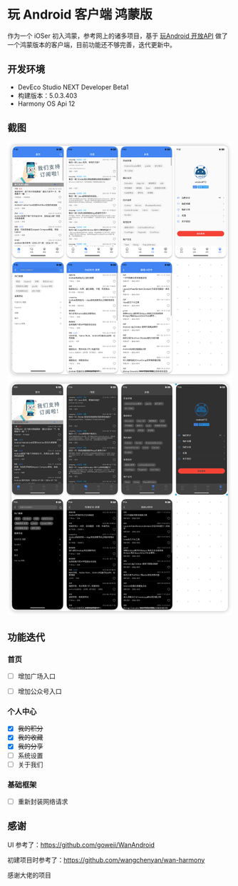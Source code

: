 # 玩 Android 客户端  鸿蒙版

作为一个 iOSer 初入鸿蒙，参考网上的诸多项目，基于 [玩Android 开放API](https://www.wanandroid.com/blog/show/2) 做了一个鸿蒙版本的客户端，目前功能还不够完善，迭代更新中。

## 开发环境

* DevEco Studio NEXT Developer Beta1
* 构建版本：5.0.3.403
* Harmony OS Api 12

## 截图

![浅色模式](./Art/art_light.png)
![深色模式](./Art/art_dark.png)

## 功能迭代

### 首页

* [ ] 增加广场入口

* [ ] 增加公众号入口

### 个人中心

* [x] ~~我的积分~~
* [x] ~~我的收藏~~
* [x] ~~我的分享~~
* [ ] 系统设置
* [ ] 关于我们

### 基础框架

* [ ] 重新封装网络请求

## 感谢

UI 参考了：<https://github.com/goweii/WanAndroid>  

初建项目时参考了：<https://github.com/wangchenyan/wan-harmony>

感谢大佬的项目
